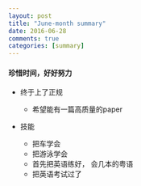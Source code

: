 ```yaml
---
layout: post
title: "June-month summary"
date: 2016-06-28
comments: true
categories: [summary]
---
```

#### 珍惜时间，好好努力

 * 终于上了正规
   - 希望能有一篇高质量的paper
 
 * 技能
   - 把车学会
   - 把游泳学会
   - 首先把英语练好， 会几本的粤语
   - 把英语考试过了